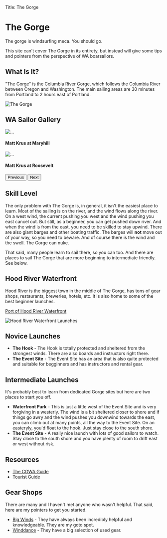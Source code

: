 Title: The Gorge

# The Gorge

The gorge is windsurfing meca. You should go.

This site can't cover The Gorge in its entirety, but instead will give
some tips and pointers from the perspective of WA boarsailors.

## What Is It?

"The Gorge" is the Columbia River Gorge, which follows the Columbia River
between Oregon and Washington. The main sailing areas are 30 minutes from
Portland to 2 hours east of Portland.

![The Gorge](/images/gorge_map-1200x299.jpg)

## WA Sailor Gallery

<div  id="photo_gallery" class="carousel slide" data-bs-ride="carousel">
  <div class="carousel-inner">
    <div class="carousel-item active">
      <img src="/images/action/maryhill_action_matt_krus.jpeg" class="d-block w-100" alt="...">
      <div class="carousel-caption d-none d-md-block">
        <h4>Matt Krus at Maryhill</h4>
      </div>
    </div>
    <div class="carousel-item">
      <img src="/images/action/roosevelt_action_matt_krus.jpeg" class="d-block w-100" alt="...">
      <div class="carousel-caption d-none d-md-block">
        <h4>Matt Krus at Roosevelt</h4>
      </div>
    </div>

  </div>
  <button class="carousel-control-prev" type="button" data-bs-target="#photo_gallery" data-bs-slide="prev">
    <span class="carousel-control-prev-icon" aria-hidden="true"></span>
    <span class="visually-hidden">Previous</span>
  </button>
  <button class="carousel-control-next" type="button" data-bs-target="#photo_gallery" data-bs-slide="next">
    <span class="carousel-control-next-icon" aria-hidden="true"></span>
    <span class="visually-hidden">Next</span>
  </button>
</div>

## Skill Level

The only problem with The Gorge is, in general, it isn't the easiest place to
learn. Most of the sailing is on the river, and the wind flows along the river.
On a west wind, the current pushing you west and the wind pushing you east cancel out.
But still, as a beginner, you can get pushed down river. And when the wind is from
the east, you need to be skilled to stay upwind. There are also giant barges and
other boating traffic. The barges will **not** move out of your way, so you need
to beware. And of course there is the wind and the swell. The Gorge can nuke.

That said, many people learn to sail there, so you can too. And there are places
to sail The Gorge that are more beginning to intermediate friendly. See below.

## Hood River Waterfront

Hood River is the biggest town in the middle of The Gorge, has tons of gear shops,
restaurants, breweries, hotels, etc. It is also home to some of the best beginner launches.

[Port of Hood River Waterfront](https://portofhoodriver.com/waterfront*recreation/)

![Hood River Waterfront Launches](/images/hood_river_waterfront.jpg)

## Novice Launches

-   **The Hook** - The Hook is
  totally protected and sheltered from the strongest winds. There are also
  boards and instructors right there.
-   **The Event Site** - The Event Site
  has an area that is also quite protected and suitable for begginners and has
  instructors and rental gear.

## Intermediate Launches

It's probably best to learn from dedicated Gorge sites but here are two places to start you off.

-   **Waterfront Park** - This is just a little west of the Event Site and is very forgiving in a westerly.
  The wind is a bit sheltered closer to shore and if things go awry and the wind pushes you
  downwind towards the east, you can climb out at many points, all the way to the Event Site. On an
  easteryly, you'd float to the hook. Just stay close to the south shore.
-   **The Event Site** - A really nice launch with lots of good sailors to watch. Stay close to the south shore and you have
  plenty of room to drift east or west without risk.

## Resources

-   [The CGWA Guide](https://cgw2.org/wp-content/uploads/2017/10/VisitorMag_WindSurfing_LowRes.pdf)
-   [Tourist Guide](https://columbiagorgetomthood.com/windsurfing/)

## Gear Shops

There are many and I haven't met anyone who wasn't helpful. That said, here are my pointers
to get you started.

-   [Big Winds](http://www.bigwinds.com/) - They have always been incredibly helpful and knowledgeable. They are my goto spot.
-   [Winddance](http://www.windance.com/) - They have a big selection of used gear.
